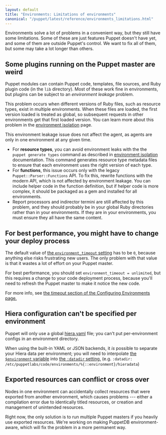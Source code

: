 ```yaml
---
layout: default
title: "Environments: Limitations of environments"
canonical: "/puppet/latest/reference/environments_limitations.html"
---
```


[env_var]: ./environments.html#referencing-the-environment-in-manifests

Environments solve a lot of problems in a convenient way, but they still have some limitations. Some of these are just features Puppet doesn't have yet, and some of them are outside Puppet's control. We want to fix all of them, but some may take a lot longer than others.

## Some plugins running on the Puppet master are weird

Puppet modules can contain Puppet code, templates, file sources, and Ruby plugin code (in the `lib` directory). Most of these work fine in environments, but plugins can be subject to an *environment leakage* problem.

This problem occurs when different versions of Ruby files, such as resource types, exist in multiple environments. When these files are loaded, the first version loaded is treated as global, so subsequent requests in other environments get that first loaded version. You can learn more about this problem in the [environment isolation](./environment_isolation.html#preventing-resource-types-leaks-in-multiple-environments) page.

This environment leakage issue does not affect the agent, as agents are only in one environment at any given time.

* For **resource types**, you can avoid environment leaks with the the `puppet generate types` command as described in [environment isolation](./environment_isolation.html#enable-environment-isolation-in-open-source-puppet) documentation. This command generates resource type metadata files to ensure that each environment uses the right version of each type.
* For **functions**, this issue occurs only with the legacy `Puppet::Parser::Functions` API. To fix this, rewrite functions with the modern API, which is not affected by environment leakage. You can include helper code in the function definition, but if helper code is more complex, it should be packaged as a gem and installed for all environments.
* Report processors and indirector termini are still affected by this problem, and they should probably be in your global Ruby directories rather than in your environments. If they are in your environments, you must ensure they all have the same content.

## For best performance, you might have to change your deploy process

[configuring_timeout]: ./environments_configuring.html#environmenttimeout

The default value of [the `environment_timeout` setting][configuring_timeout] has to be `0`, because anything else risks frustrating new users. The only problem with that value is that it wastes a lot of effort on your Puppet master.

For best performance, you should set `environment_timeout = unlimited`, but this requires a change to your code deployment process, because you'll need to refresh the Puppet master to make it notice the new code.

For more info, see [the timeout section of the Configuring Environments page.][configuring_timeout]

## Hiera configuration can't be specified per environment

Puppet will only use a global [hiera.yaml](./config_file_hiera.html) file; you can't put per-environment configs in an environment directory.

When using the built-in YAML or JSON backends, it _is_ possible to separate your Hiera data per environment; you will need to interpolate [the `$environment` variable][env_var] into [the `:datadir` setting.]({{hiera}}/configuring.html#yaml-and-json) (e.g. `:datadir: /etc/puppetlabs/code/environments/%{::environment}/hieradata`)

## Exported resources can conflict or cross over

Nodes in one environment can accidentally collect resources that were exported from another environment, which causes problems --- either a compilation error due to identically titled resources, or creation and management of unintended resources.

Right now, the only solution is to run multiple Puppet masters if you heavily use exported resources. We're working on making PuppetDB environment-aware, which will fix the problem in a more permanent way.



